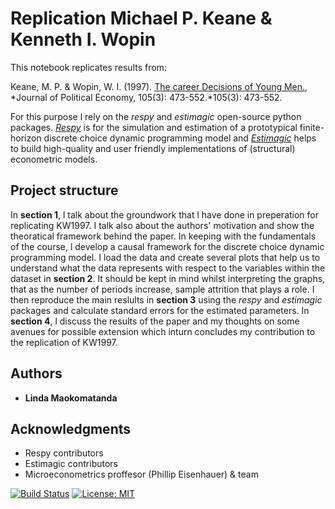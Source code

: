 # Replication Michael P. Keane & Kenneth I. Wopin
This notebook replicates results from:

Keane, M. P. & Wopin, W. I. (1997). [The career Decisions of Young Men.](https://www.jstor.org/stable/10.1086/262080), 
*Journal of Political Economy, 105(3): 473-552.*105(3): 473-552.

For this purpose l rely on the  *respy* and *estimagic* open-source python packages. [*Respy*](https://github.com/OpenSourceEconomics/respy) is for the simulation and estimation of a prototypical finite-horizon discrete choice dynamic programming model and [*Estimagic*](https://github.com/OpenSourceEconomics/estimagic) helps to build high-quality and user friendly implementations of (structural) econometric models.

## Project structure

In **section 1**, l talk about the groundwork that l have done in preperation for replicating KW1997. I talk also about the authors' motivation and show the theoratical framework behind the paper. In keeping with the fundamentals of the course, l develop a causal framework for the discrete choice dynamic programming model. I load the data and create several plots that help us to understand what the data represents with respect to the variables within the dataset in **section 2**. It should be kept in mind whilst interpreting the graphs, that as the number of periods increase, sample attrition that plays a role. I then reproduce the main reslults in **section 3** using the *respy* and *estimagic* packages and calculate standard errors for the estimated parameters. In **section 4**, l discuss the results of the paper and my thoughts on some avenues for possible extension which inturn concludes my contribution to the replication of KW1997.

## Authors

* **Linda Maokomatanda** 

## Acknowledgments

* Respy contributors
* Estimagic contributors
* Microeconometrics proffesor (Phillip Eisenhauer) & team


[![Build Status](https://travis-ci.org/HumanCapitalAnalysis/student-project-lindamaok899.svg?branch=lindamaok899)](https://travis-ci.org/HumanCapitalAnalysis/student-project-lindamaok899) [![License: MIT](https://img.shields.io/badge/License-MIT-blue.svg)](HumanCapitalAnalysis/student-project-template/blob/master/LICENSE)
